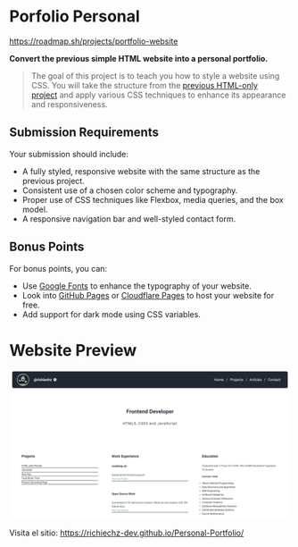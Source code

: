 
# Porfolio Personal
https://roadmap.sh/projects/portfolio-website

**Convert the previous simple HTML website into a personal portfolio.**

>The goal of this project is to teach you how to style a website using CSS. You will take the structure from the [previous HTML-only project](https://roadmap.sh/projects/basic-html-website) and apply various CSS techniques to enhance its appearance and responsiveness.

## Submission Requirements

Your submission should include:

- A fully styled, responsive website with the same structure as the previous project.
- Consistent use of a chosen color scheme and typography.
- Proper use of CSS techniques like Flexbox, media queries, and the box model.
- A responsive navigation bar and well-styled contact form.

## Bonus Points

For bonus points, you can:

- Use [Google Fonts](https://fonts.google.com/) to enhance the typography of your website.
- Look into [GitHub Pages](https://pages.github.com/) or [Cloudflare Pages](https://pages.cloudflare.com/) to host your website for free.
- Add support for dark mode using CSS variables.

# Website Preview
![Website](assets/picture.png)

Visita el sitio:
https://richiechz-dev.github.io/Personal-Portfolio/
